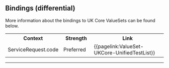 ## Bindings (differential)

More information about the bindings to UK Core ValueSets can be found below.

<table class="assets">
<tr>
<th width="30%">Context</th>
<th width="20%">Strength</th>
<th width="50%">Link</th>
</tr>
<tr>
<td>ServiceRequest.code</td>
<td>Preferred</td>
<td>{{pagelink:ValueSet-UKCore-UnifiedTestList}}</td>
</tr>
</table>

---
